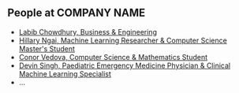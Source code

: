 People at COMPANY NAME
---

- [Labib Chowdhury, Business & Engineering](./labib_chowdhury.md)
- [Hillary Ngai, Machine Learning Researcher & Computer Science Master's Student](./hillary_ngai.md)
- [Conor Vedova, Computer Science & Mathematics Student](./conor_vedova.md)
- [Devin Singh, Paediatric Emergency Medicine Physician & Clinical Machine Learning Specialist](./devin_singh.md)
- ...
